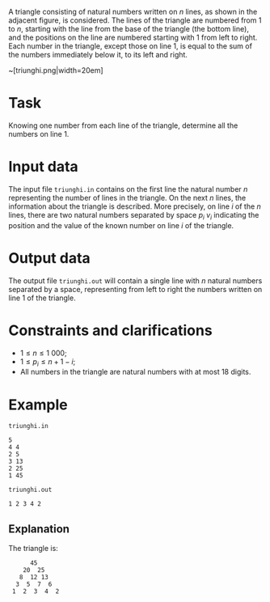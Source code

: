 A triangle consisting of natural numbers written on $n$ lines, as shown in the adjacent figure, is considered. The lines of the triangle are numbered from $1$ to $n$, starting with the line from the base of the triangle (the bottom line), and the positions on the line are numbered starting with $1$ from left to right.
Each number in the triangle, except those on line $1$, is equal to the sum of the numbers immediately below it, to its left and right.

~[triunghi.png|width=20em]

# Task

Knowing one number from each line of the triangle, determine all the numbers on line $1$.

# Input data

The input file `triunghi.in` contains on the first line the natural number $n$ representing the number of lines in the triangle. On the next $n$ lines, the information about the triangle is described. More precisely, on line $i$ of the $n$ lines, there are two natural numbers separated by space $p_i \ v_i$ indicating the position and the value of the known number on line $i$ of the triangle.

# Output data

The output file `triunghi.out` will contain a single line with $n$ natural numbers separated by a space, representing from left to right the numbers written on line $1$ of the triangle.

# Constraints and clarifications

* $1 \leq n \leq 1\ 000$;
* $1 \leq p_i \leq n+1-i$;
* All numbers in the triangle are natural numbers with at most $18$ digits.

# Example

`triunghi.in`
```
5
4 4
2 5
3 13
2 25
1 45
```

`triunghi.out`
```
1 2 3 4 2
```

## Explanation

The triangle is:

```
      45
    20  25
   8  12 13
  3  5  7  6
 1  2  3  4  2
 ```
